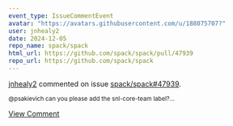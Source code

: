 ```yaml
---
event_type: IssueCommentEvent
avatar: "https://avatars.githubusercontent.com/u/188075707?"
user: jnhealy2
date: 2024-12-05
repo_name: spack/spack
html_url: https://github.com/spack/spack/pull/47939
repo_url: https://github.com/spack/spack
---
```


<a href='https://github.com/jnhealy2' target='_blank'>jnhealy2</a> commented on issue <a href='https://github.com/spack/spack/pull/47939' target='_blank'>spack/spack#47939</a>.

<small>@psakievich can you please add the snl-core-team label?...</small>

<a href='https://github.com/spack/spack/pull/47939' target='_blank'>View Comment</a>